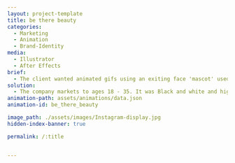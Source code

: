 ```yaml
---
layout: project-template
title: be there beauty
categories:
  - Marketing
  - Animation
  - Brand-Identity
media:
  - Illustrator
  - After Effects
brief:
  - The client wanted animated gifs using an exiting face 'mascot' used for the brand. The brand is beauty focused and the images are to accompany short messages on social media.
solution:
  - The company markets to ages 18 - 35. It was Black and white and high contrast has an air of sophistication but I also chose to add a pop of the brand's main pink colour to keep it fun. Accent shapes are feminine.
animation-path: assets/animations/data.json
animation-id: be_there_beauty

image_path: ./assets/images/Instagram-display.jpg
hidden-index-banner: true

permalink: /:title


---
```

